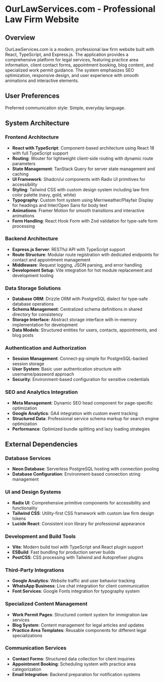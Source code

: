 # OurLawServices.com - Professional Law Firm Website

## Overview

OurLawServices.com is a modern, professional law firm website built with React, TypeScript, and Express.js. The application provides a comprehensive platform for legal services, featuring practice area information, client contact forms, appointment booking, blog content, and specialized work permit guidance. The system emphasizes SEO optimization, responsive design, and user experience with smooth animations and interactive elements.

## User Preferences

Preferred communication style: Simple, everyday language.

## System Architecture

### Frontend Architecture
- **React with TypeScript**: Component-based architecture using React 18 with full TypeScript support
- **Routing**: Wouter for lightweight client-side routing with dynamic route parameters
- **State Management**: TanStack Query for server state management and caching
- **UI Framework**: Shadcn/ui components with Radix UI primitives for accessibility
- **Styling**: Tailwind CSS with custom design system including law firm color palette (navy, gold, white)
- **Typography**: Custom font system using Merriweather/Playfair Display for headings and Inter/Open Sans for body text
- **Animations**: Framer Motion for smooth transitions and interactive animations
- **Form Handling**: React Hook Form with Zod validation for type-safe form processing

### Backend Architecture
- **Express.js Server**: RESTful API with TypeScript support
- **Route Structure**: Modular route registration with dedicated endpoints for contact and appointment management
- **Middleware**: Request logging, JSON parsing, and error handling
- **Development Setup**: Vite integration for hot module replacement and development tooling

### Data Storage Solutions
- **Database ORM**: Drizzle ORM with PostgreSQL dialect for type-safe database operations
- **Schema Management**: Centralized schema definitions in shared directory for consistency
- **Storage Interface**: Abstract storage interface with in-memory implementation for development
- **Data Models**: Structured entities for users, contacts, appointments, and blog posts

### Authentication and Authorization
- **Session Management**: Connect-pg-simple for PostgreSQL-backed session storage
- **User System**: Basic user authentication structure with username/password approach
- **Security**: Environment-based configuration for sensitive credentials

### SEO and Analytics Integration
- **Meta Management**: Dynamic SEO head component for page-specific optimization
- **Google Analytics**: GA4 integration with custom event tracking
- **Structured Data**: Professional service schema markup for search engine optimization
- **Performance**: Optimized bundle splitting and lazy loading strategies

## External Dependencies

### Database Services
- **Neon Database**: Serverless PostgreSQL hosting with connection pooling
- **Database Configuration**: Environment-based connection string management

### UI and Design Systems
- **Radix UI**: Comprehensive primitive components for accessibility and functionality
- **Tailwind CSS**: Utility-first CSS framework with custom law firm design tokens
- **Lucide React**: Consistent icon library for professional appearance

### Development and Build Tools
- **Vite**: Modern build tool with TypeScript and React plugin support
- **ESBuild**: Fast bundling for production server builds
- **PostCSS**: CSS processing with Tailwind and Autoprefixer plugins

### Third-Party Integrations
- **Google Analytics**: Website traffic and user behavior tracking
- **WhatsApp Business**: Live chat integration for client communication
- **Font Services**: Google Fonts integration for typography system

### Specialized Content Management
- **Work Permit Pages**: Structured content system for immigration law services
- **Blog System**: Content management for legal articles and updates
- **Practice Area Templates**: Reusable components for different legal specializations

### Communication Services
- **Contact Forms**: Structured data collection for client inquiries
- **Appointment Booking**: Scheduling system with practice area categorization
- **Email Integration**: Backend preparation for notification systems